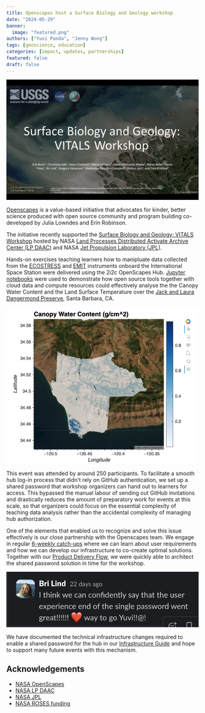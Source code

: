```yaml
---
title: Openscapes host a Surface Biology and Geology workshop
date: "2024-05-29"
banner:
  image: "featured.png"
authors: ["Yuvi Panda", "Jenny Wong"]
tags: [geoscience, education]
categories: [impact, updates, partnerships]
featured: false
draft: false
---
```


![Cover slide from the SBG Workshop](featured.png "Surface Biology and Geology: VITALS Workshop")

[Openscapes](https://nasa-openscapes.github.io/) is a value-based initiative that advocates for kinder, better science produced with open source community and program building co-developed by Julia Lowndes and Erin Robinson. 

The initiative recently supported the [Surface Biology and Geology: VITALS Workshop](https://nasa.github.io/VITALS/) hosted by NASA [Land Processes Distributed Activate Archive Center (LP DAAC)](https://lpdaac.usgs.gov/) and NASA [Jet Propulsion Laboratory (JPL)](https://www.jpl.nasa.gov/).

Hands-on exercises teaching learners how to manipluate data collected from the [ECOSTRESS](https://ecostress.jpl.nasa.gov/) and [EMIT](https://earth.jpl.nasa.gov/emit/) instruments onboard the International Space Station were delivered using the 2i2c OpenScapes Hub. [Jupyter notebooks](https://nasa.github.io/VITALS/python/01_Finding_Concurrent_Data.html) were used to demonstrate how open source tools together with cloud data and compute resources could effectively analyse the the Canopy Water Content and the Land Surface Temperature over the [Jack and Laura Dangermond Preserve](https://www.dangermondpreserve.org/), Santa Barbara, CA.

![Plot of the Canopy Water Content over the Jack and Laura Dangermond Preserve, Santa Barbara, CA.](canopy-water-content.png "Plot of the Canopy Water Content over the Jack and Laura Dangermond Preserve, Santa Barbara, CA from a [VITALS Workshop Jupyter notebook](https://nasa.github.io/VITALS/python/03_EMIT_CWC_from_Reflectance.html).")

This event was attended by around 250 participants. To facilitate a smooth hub log-in process that didn't rely on GitHub authentication, we set up a shared password that workshop organizers can hand out to learners for access. This bypassed the manual labour of sending out GitHub invitations and drastically reduces the amount of preparatory work for events at this scale, so that organizers could focus on the essential complexity of teaching data analysis rather than the accidental complexity of managing hub authorization.

One of the elements that enabled us to recognize and solve this issue effectively is our close partnership with the Openscapes team. We engage in regular [6-weekly catch-ups](https://github.com/NASA-Openscapes/2i2cAccessPolicies/issues/7) where we can learn about user requirements and how we can develop our infrastructure to co-create optimal solutions. Together with our [Product Delivery Flow](https://team-compass.2i2c.org/product/deliveryflow/#defining-our-product-delivery-flow), we were quickly able to architect the shared password solution in time for the workshop.

![Slack message from Bri Lind](slack.png "Feedback from Bri Lind (LP DAAC)")

We have documented the technical infrastructure changes required to enable a shared password for the hub in our [Infrastructure Guide](https://infrastructure.2i2c.org/hub-deployment-guide/configure-auth/shared-password/) and hope to support many future events with this mechanism.

## Acknowledgements

- [NASA OpenScapes](https://nasa-openscapes.github.io/)
- [NASA LP DAAC](https://lpdaac.usgs.gov/)
- [NASA JPL](https://www.jpl.nasa.gov/)
- [NASA ROSES funding](https://science.nasa.gov/researchers/)
